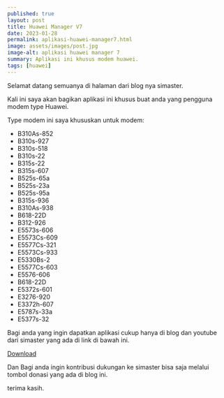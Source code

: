```yaml
---
published: true
layout: post
title: Huawei Manager V7
date: 2023-01-28
permalink: aplikasi-huawei-manager7.html
image: assets/images/post.jpg
image-alt: aplikasi huawei manager 7
summary: Aplikasi ini khusus modem huawei.
tags: [huawei]
---
```


Selamat datang semuanya di halaman dari blog nya simaster.

Kali ini saya akan bagikan aplikasi ini khusus buat anda yang pengguna modem type Huawei.

Type modem ini saya khususkan untuk modem:

- B310As-852
- B310s-927
- B310s-518
- B310s-22
- B315s-22
- B315s-607
- B525s-65a
- B525s-23a
- B525s-95a
- B315s-936
- B310As-938
- B618-22D
- B312-926
- E5573s-606
- E5573Cs-609
- E5577Cs-321
- E5573Cs-933
- E5330Bs-2
- E5577Cs-603
- E5576-606
- B618-22D
- E5372s-601
- E3276-920
- E3372h-607
- E5787s-33a
- E5377s-32

Bagi anda yang ingin dapatkan aplikasi cukup hanya di blog dan youtube dari simaster yang ada di link di bawah ini.

[Download](https://github.com/mwnsofficial/file/raw/main/HM7_Simaster.apk)

Dan Bagi anda ingin kontribusi dukungan ke simaster bisa saja melalui tombol donasi yang ada di blog ini.

terima kasih.